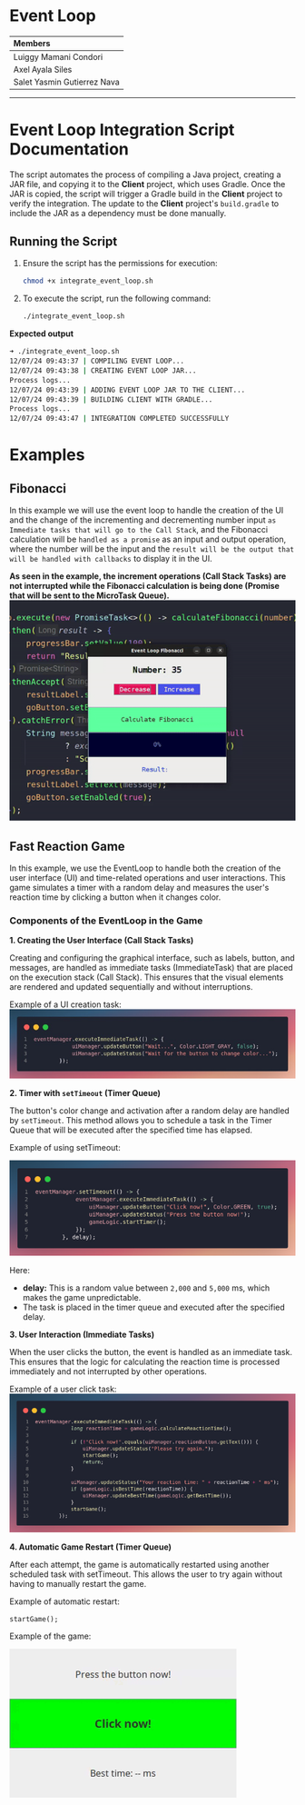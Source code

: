 # Event Loop

| Members                     |
| :-------------------------- |
| Luiggy Mamani Condori       |
| Axel Ayala Siles            |
| Salet Yasmin Gutierrez Nava |

---

# Event Loop Integration Script Documentation

The script automates the process of compiling a Java project, creating a JAR file, and copying it to the **Client** project, which uses Gradle. Once the JAR is copied, the script will trigger a Gradle build in the **Client** project to verify the integration. The update to the **Client** project's `build.gradle` to include the JAR as a dependency must be done manually.

## Running the Script

1. Ensure the script has the permissions for execution:
    ```bash
    chmod +x integrate_event_loop.sh
    ```
2. To execute the script, run the following command:
    ```bash
    ./integrate_event_loop.sh
    ```

**Expected output**

```bash
➜ ./integrate_event_loop.sh
12/07/24 09:43:37 | COMPILING EVENT LOOP...
12/07/24 09:43:38 | CREATING EVENT LOOP JAR...
Process logs...
12/07/24 09:43:39 | ADDING EVENT LOOP JAR TO THE CLIENT...
12/07/24 09:43:39 | BUILDING CLIENT WITH GRADLE...
Process logs...
12/07/24 09:43:47 | INTEGRATION COMPLETED SUCCESSFULLY
```

# Examples

## Fibonacci
In this example we will use the event loop to handle the creation of the UI and the change of the incrementing and decrementing number input `as Immediate tasks that will go to the Call Stack`, and the Fibonacci calculation will be `handled as a promise` as an input and output operation, where the number will be the input and the `result will be the output that will be handled with callbacks` to display it in the UI.

**As seen in the example, the increment operations (Call Stack Tasks) are not interrupted while the Fibonacci calculation is being done (Promise that will be sent to the MicroTask Queue).**
![fibonacci_image](./Client/src/main/resources/fibonacci_event_loop.gif)

## Fast Reaction Game
In this example, we use the EventLoop to handle both the creation of the user interface (UI) and time-related operations and user interactions. This game simulates a timer with a random delay and measures the user's reaction time by clicking a button when it changes color.

### Components of the EventLoop in the Game
**1. Creating the User Interface (Call Stack Tasks)**

Creating and configuring the graphical interface, such as labels, button, and messages, are handled as immediate tasks (ImmediateTask) that are placed on the execution stack (Call Stack). This ensures that the visual elements are rendered and updated sequentially and without interruptions.

Example of a UI creation task:
![Call Stack Tasks](./Client/src/main/resources/CallStack.jpeg)

**2. Timer with `setTimeout` (Timer Queue)**

The button's color change and activation after a random delay are handled by `setTimeout`. This method allows you to schedule a task in the Timer Queue that will be executed after the specified time has elapsed.

Example of using setTimeout:

![setTimeout](./Client/src/main/resources/setTimeout.png)

Here:

- **delay:** This is a random value between `2,000` and `5,000` ms, which makes the game unpredictable.
- The task is placed in the timer queue and executed after the specified delay.

**3. User Interaction (Immediate Tasks)**

When the user clicks the button, the event is handled as an immediate task. This ensures that the logic for calculating the reaction time is processed immediately and not interrupted by other operations.

Example of a user click task:
![ImmediateTasks](./Client/src/main/resources/ImmediateTasks.png)

**4. Automatic Game Restart (Timer Queue)**

After each attempt, the game is automatically restarted using another scheduled task with setTimeout. This allows the user to try again without having to manually restart the game.

Example of automatic restart:
```
startGame();
```

Example of the game:

![FastReactionGame](./Client/src/main/resources/FastReactionGame.gif)
